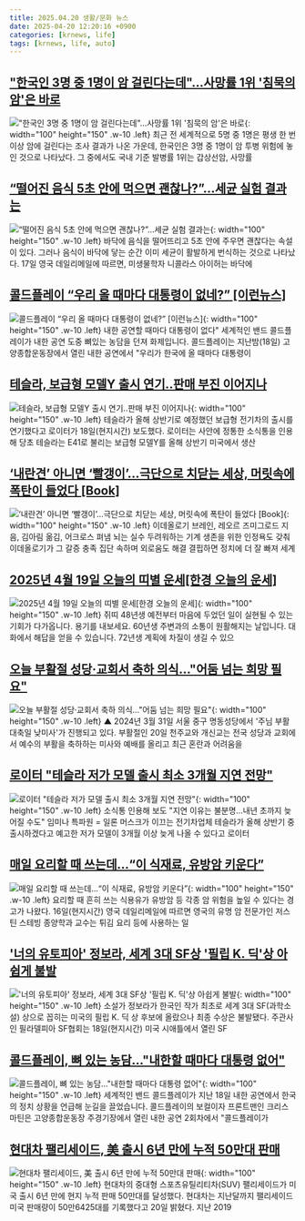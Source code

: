 ```yaml
---
title: 2025.04.20 생활/문화 뉴스
date: 2025-04-20 12:20:16 +0900
categories: [krnews, life]
tags: [krnews, life, auto]
---
```

## ["한국인 3명 중 1명이 암 걸린다는데"…사망률 1위 '침묵의 암'은 바로](https://n.news.naver.com/mnews/article/011/0004475989)

!["한국인 3명 중 1명이 암 걸린다는데"…사망률 1위 '침묵의 암'은 바로](https://mimgnews.pstatic.net/image/origin/011/2025/04/19/4475989.jpg?type=nf220_150){: width="100" height="150" .w-10 .left}
최근 전 세계적으로 5명 중 1명은 평생 한 번 이상 암에 걸린다는 조사 결과가 나온 가운데, 한국인은 3명 중 1명이 암 투병 위험에 놓인 것으로 나타났다. 그 중에서도 국내 기준 발병률 1위는 갑상선암, 사망률

## [“떨어진 음식 5초 안에 먹으면 괜찮나?”…세균 실험 결과는](https://n.news.naver.com/mnews/article/020/0003629526)

![“떨어진 음식 5초 안에 먹으면 괜찮나?”…세균 실험 결과는](https://mimgnews.pstatic.net/image/origin/020/2025/04/19/3629526.jpg?type=nf220_150){: width="100" height="150" .w-10 .left}
바닥에 음식을 떨어뜨리고 5초 안에 주우면 괜찮다는 속설이 있다. 그러나 음식이 바닥에 닿는 순간 이미 세균이 활발하게 번식하는 것으로 나타났다. 17일 영국 데일리메일에 따르면, 미생물학자 니콜라스 아이허는 바닥에

## [콜드플레이 “우리 올 때마다 대통령이 없네?” [이런뉴스]](https://n.news.naver.com/mnews/article/056/0011935186)

![콜드플레이 “우리 올 때마다 대통령이 없네?” [이런뉴스]](https://mimgnews.pstatic.net/image/origin/056/2025/04/19/11935186.jpg?type=nf220_150){: width="100" height="150" .w-10 .left}
내한 공연할 때마다 대통령이 없다" 세계적인 밴드 콜드플레이가 내한 공연 도중 뼈있는 농담을 던져 화제입니다. 콜드플레이는 지난밤(18일) 고양종합운동장에서 열린 내한 공연에서 "우리가 한국에 올 때마다 대통령이

## [테슬라, 보급형 모델Y 출시 연기..판매 부진 이어지나](https://n.news.naver.com/mnews/article/008/0005182831)

![테슬라, 보급형 모델Y 출시 연기..판매 부진 이어지나](https://mimgnews.pstatic.net/image/origin/008/2025/04/19/5182831.jpg?type=nf220_150){: width="100" height="150" .w-10 .left}
테슬라가 올해 상반기로 예정했던 보급형 전기차의 출시를 연기했다고 로이터가 18일(현지시간) 보도했다. 로이터는 사안에 정통한 소식통을 인용해 당초 테슬라는 E41로 불리는 보급형 모델Y를 올해 상반기 미국에서 생산

## [‘내란견’ 아니면 ‘빨갱이’...극단으로 치닫는 세상, 머릿속에 폭탄이 들었다 [Book]](https://n.news.naver.com/mnews/article/009/0005479029)

![‘내란견’ 아니면 ‘빨갱이’...극단으로 치닫는 세상, 머릿속에 폭탄이 들었다 [Book]](https://mimgnews.pstatic.net/image/origin/009/2025/04/19/5479029.jpg?type=nf220_150){: width="100" height="150" .w-10 .left}
이데올로기 브레인, 레오르 즈미그로드 지음, 김아림 옮김, 어크로스 펴냄 뇌는 실수 두려워하는 기계 생존을 위한 인정욕도 갖춰 이데올로기가 그 갈증 충족 집단 속하며 외로움도 해결 결핍하면 정치에 더 잘 빠져 세계

## [2025년 4월 19일 오늘의 띠별 운세[한경 오늘의 운세]](https://n.news.naver.com/mnews/article/015/0005121225)

![2025년 4월 19일 오늘의 띠별 운세[한경 오늘의 운세]](https://mimgnews.pstatic.net/image/origin/015/2025/04/19/5121225.jpg?type=nf220_150){: width="100" height="150" .w-10 .left}
쥐띠 48년생 예전부터 마음에 두었던 일이 실현될 수 있는 기회가 다가옵니다. 용기를 내보세요. 60년생 주변과의 소통이 원활해지는 날입니다. 대화에서 해답을 얻을 수 있습니다. 72년생 계획에 차질이 생길 수 있으

## [오늘 부활절 성당·교회서 축하 의식…"어둠 넘는 희망 필요"](https://n.news.naver.com/mnews/article/055/0001250824)

![오늘 부활절 성당·교회서 축하 의식…"어둠 넘는 희망 필요"](https://mimgnews.pstatic.net/image/origin/055/2025/04/20/1250824.jpg?type=nf220_150){: width="100" height="150" .w-10 .left}
▲ 2024년 3월 31일 서울 중구 명동성당에서 '주님 부활대축일 낮미사'가 진행되고 있다. 부활절인 20일 천주교와 개신교는 전국 성당과 교회에서 예수의 부활을 축하하는 미사와 예배를 올리고 최근 혼란과 어려움을

## [로이터 "테슬라 저가 모델 출시 최소 3개월 지연 전망"](https://n.news.naver.com/mnews/article/001/0015339698)

![로이터 "테슬라 저가 모델 출시 최소 3개월 지연 전망"](https://mimgnews.pstatic.net/image/origin/001/2025/04/19/15339698.jpg?type=nf220_150){: width="100" height="150" .w-10 .left}
소식통 인용해 보도 "지연 이유는 불분명…내년 초까지 늦어질 수도" 임미나 특파원 = 일론 머스크가 이끄는 전기차업체 테슬라가 올해 상반기 중 출시하겠다고 예고한 저가 모델이 3개월 이상 늦게 나올 수 있다고 로이터

## [매일 요리할 때 쓰는데…“이 식재료, 유방암 키운다”](https://n.news.naver.com/mnews/article/081/0003534808)

![매일 요리할 때 쓰는데…“이 식재료, 유방암 키운다”](https://mimgnews.pstatic.net/image/origin/081/2025/04/19/3534808.jpg?type=nf220_150){: width="100" height="150" .w-10 .left}
요리할 때 흔히 쓰는 식용유가 유방암 등 각종 암 위험을 높일 수 있다는 경고가 나왔다. 16일(현지시간) 영국 데일리메일에 따르면 영국의 유명 암 전문가인 저스틴 스테빙 종양학과 교수는 튀김 요리 등에 사용하는 일

## ['너의 유토피아' 정보라, 세계 3대 SF상 '필립 K. 딕'상 아쉽게 불발](https://n.news.naver.com/mnews/article/277/0005580499)

!['너의 유토피아' 정보라, 세계 3대 SF상 '필립 K. 딕'상 아쉽게 불발](https://mimgnews.pstatic.net/image/origin/277/2025/04/19/5580499.jpg?type=nf220_150){: width="100" height="150" .w-10 .left}
소설가 정보라가 한국인 작가 최초로 세계 3대 SF(과학소설) 상으로 꼽히는 미국의 필립 K. 딕 상 후보에 올랐으나 최종 수상은 불발됐다. 주관사인 필라델피아 SF협회는 18일(현지시간) 미국 시애틀에서 열린 SF

## [콜드플레이, 뼈 있는 농담..."내한할 때마다 대통령 없어"](https://n.news.naver.com/mnews/article/052/0002182451)

![콜드플레이, 뼈 있는 농담..."내한할 때마다 대통령 없어"](https://mimgnews.pstatic.net/image/origin/052/2025/04/19/2182451.jpg?type=nf220_150){: width="100" height="150" .w-10 .left}
세계적인 밴드 콜드플레이가 지난 18일 내한 공연에서 한국의 정치 상황을 언급해 눈길을 끌었습니다. 콜드플레이의 보컬이자 프론트맨인 크리스 마틴은 고양종합운동장 주경기장에서 열린 내한 공연 2회차에서 "콜드플레이가

## [현대차 팰리세이드, 美 출시 6년 만에 누적 50만대 판매](https://n.news.naver.com/mnews/article/366/0001070729)

![현대차 팰리세이드, 美 출시 6년 만에 누적 50만대 판매](https://mimgnews.pstatic.net/image/origin/366/2025/04/20/1070729.jpg?type=nf220_150){: width="100" height="150" .w-10 .left}
현대차의 중대형 스포츠유틸리티차(SUV) 팰리세이드가 미국 출시 6년 만에 현지 누적 판매 50만대를 달성했다. 현대차는 지난달까지 팰리세이드 미국 판매량이 50만6425대를 기록했다고 20일 밝혔다. 지난 2019

